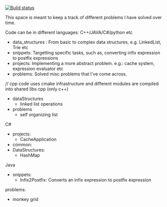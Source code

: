 [![Build status](https://ci.appveyor.com/api/projects/status/72bql2c4r5855066?svg=true)](https://ci.appveyor.com/project/brainydexter/publiccode)

This space is meant to keep a track of different problems I have solved over time.

Code can be in different languages: C++/JAVA/C#/python etc

- data_structures : From basic to complex data structures, e.g. LinkedList, Trie etc
- snippets: Targetting specific tasks, such as, converting infix expression to postfix expressions
- projects: Implementing a more abstract problem. e.g.: cache system, expression evaluator etc
- problems: Solved misc problems that I've come across.

// cpp code uses cmake infrastructure and different modules are compiled into shared libs
cpp (only c++)
- dataStructures
	- linked list operations
- problems
	- self organizing list

C#
- projects: 
	- CacheApplication
- common:
 - DataStructures:
	- HashMap

Java
- snippets:
	- Infix2Postfix: Converts an infix expression to postfix expression

problems:
 - monkey grid
